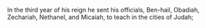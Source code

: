 In the third year of his reign he sent his officials, Ben-hail, Obadiah, Zechariah, Nethanel, and Micaiah, to teach in the cities of Judah;
